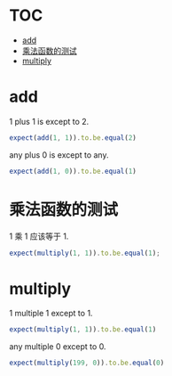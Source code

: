 # TOC
   - [add](#add)
   - [乘法函数的测试](#)
   - [multiply](#multiply)
<a name=""></a>
 
<a name="add"></a>
# add
1 plus 1 is except to 2.

```js
expect(add(1, 1)).to.be.equal(2)
```

any plus 0 is except to any.

```js
expect(add(1, 0)).to.be.equal(1)
```

<a name=""></a>
# 乘法函数的测试
1 乘 1 应该等于 1.

```js
expect(multiply(1, 1)).to.be.equal(1);
```

<a name="multiply"></a>
# multiply
1 multiple 1 except to 1.

```js
expect(multiply(1, 1)).to.be.equal(1)
```

any multiple 0 except to 0.

```js
expect(multiply(199, 0)).to.be.equal(0)
```

